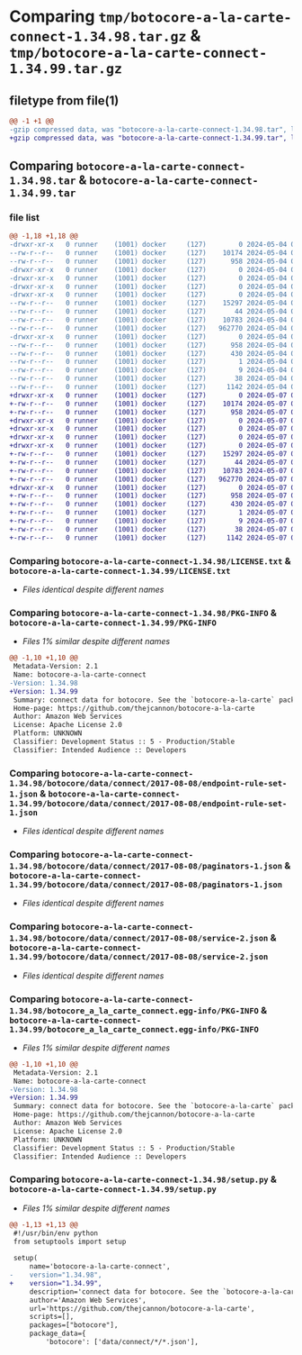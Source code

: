 # Comparing `tmp/botocore-a-la-carte-connect-1.34.98.tar.gz` & `tmp/botocore-a-la-carte-connect-1.34.99.tar.gz`

## filetype from file(1)

```diff
@@ -1 +1 @@
-gzip compressed data, was "botocore-a-la-carte-connect-1.34.98.tar", last modified: Sat May  4 01:01:19 2024, max compression
+gzip compressed data, was "botocore-a-la-carte-connect-1.34.99.tar", last modified: Tue May  7 01:02:21 2024, max compression
```

## Comparing `botocore-a-la-carte-connect-1.34.98.tar` & `botocore-a-la-carte-connect-1.34.99.tar`

### file list

```diff
@@ -1,18 +1,18 @@
-drwxr-xr-x   0 runner    (1001) docker     (127)        0 2024-05-04 01:01:19.446077 botocore-a-la-carte-connect-1.34.98/
--rw-r--r--   0 runner    (1001) docker     (127)    10174 2024-05-04 01:01:19.000000 botocore-a-la-carte-connect-1.34.98/LICENSE.txt
--rw-r--r--   0 runner    (1001) docker     (127)      958 2024-05-04 01:01:19.446077 botocore-a-la-carte-connect-1.34.98/PKG-INFO
-drwxr-xr-x   0 runner    (1001) docker     (127)        0 2024-05-04 01:01:19.442077 botocore-a-la-carte-connect-1.34.98/botocore/
-drwxr-xr-x   0 runner    (1001) docker     (127)        0 2024-05-04 01:01:19.442077 botocore-a-la-carte-connect-1.34.98/botocore/data/
-drwxr-xr-x   0 runner    (1001) docker     (127)        0 2024-05-04 01:01:19.442077 botocore-a-la-carte-connect-1.34.98/botocore/data/connect/
-drwxr-xr-x   0 runner    (1001) docker     (127)        0 2024-05-04 01:01:19.442077 botocore-a-la-carte-connect-1.34.98/botocore/data/connect/2017-08-08/
--rw-r--r--   0 runner    (1001) docker     (127)    15297 2024-05-04 01:01:11.000000 botocore-a-la-carte-connect-1.34.98/botocore/data/connect/2017-08-08/endpoint-rule-set-1.json
--rw-r--r--   0 runner    (1001) docker     (127)       44 2024-05-04 01:01:11.000000 botocore-a-la-carte-connect-1.34.98/botocore/data/connect/2017-08-08/examples-1.json
--rw-r--r--   0 runner    (1001) docker     (127)    10783 2024-05-04 01:01:11.000000 botocore-a-la-carte-connect-1.34.98/botocore/data/connect/2017-08-08/paginators-1.json
--rw-r--r--   0 runner    (1001) docker     (127)   962770 2024-05-04 01:01:11.000000 botocore-a-la-carte-connect-1.34.98/botocore/data/connect/2017-08-08/service-2.json
-drwxr-xr-x   0 runner    (1001) docker     (127)        0 2024-05-04 01:01:19.446077 botocore-a-la-carte-connect-1.34.98/botocore_a_la_carte_connect.egg-info/
--rw-r--r--   0 runner    (1001) docker     (127)      958 2024-05-04 01:01:19.000000 botocore-a-la-carte-connect-1.34.98/botocore_a_la_carte_connect.egg-info/PKG-INFO
--rw-r--r--   0 runner    (1001) docker     (127)      430 2024-05-04 01:01:19.000000 botocore-a-la-carte-connect-1.34.98/botocore_a_la_carte_connect.egg-info/SOURCES.txt
--rw-r--r--   0 runner    (1001) docker     (127)        1 2024-05-04 01:01:19.000000 botocore-a-la-carte-connect-1.34.98/botocore_a_la_carte_connect.egg-info/dependency_links.txt
--rw-r--r--   0 runner    (1001) docker     (127)        9 2024-05-04 01:01:19.000000 botocore-a-la-carte-connect-1.34.98/botocore_a_la_carte_connect.egg-info/top_level.txt
--rw-r--r--   0 runner    (1001) docker     (127)       38 2024-05-04 01:01:19.446077 botocore-a-la-carte-connect-1.34.98/setup.cfg
--rw-r--r--   0 runner    (1001) docker     (127)     1142 2024-05-04 01:01:19.000000 botocore-a-la-carte-connect-1.34.98/setup.py
+drwxr-xr-x   0 runner    (1001) docker     (127)        0 2024-05-07 01:02:21.580104 botocore-a-la-carte-connect-1.34.99/
+-rw-r--r--   0 runner    (1001) docker     (127)    10174 2024-05-07 01:02:21.000000 botocore-a-la-carte-connect-1.34.99/LICENSE.txt
+-rw-r--r--   0 runner    (1001) docker     (127)      958 2024-05-07 01:02:21.580104 botocore-a-la-carte-connect-1.34.99/PKG-INFO
+drwxr-xr-x   0 runner    (1001) docker     (127)        0 2024-05-07 01:02:21.576104 botocore-a-la-carte-connect-1.34.99/botocore/
+drwxr-xr-x   0 runner    (1001) docker     (127)        0 2024-05-07 01:02:21.576104 botocore-a-la-carte-connect-1.34.99/botocore/data/
+drwxr-xr-x   0 runner    (1001) docker     (127)        0 2024-05-07 01:02:21.576104 botocore-a-la-carte-connect-1.34.99/botocore/data/connect/
+drwxr-xr-x   0 runner    (1001) docker     (127)        0 2024-05-07 01:02:21.580104 botocore-a-la-carte-connect-1.34.99/botocore/data/connect/2017-08-08/
+-rw-r--r--   0 runner    (1001) docker     (127)    15297 2024-05-07 01:02:10.000000 botocore-a-la-carte-connect-1.34.99/botocore/data/connect/2017-08-08/endpoint-rule-set-1.json
+-rw-r--r--   0 runner    (1001) docker     (127)       44 2024-05-07 01:02:10.000000 botocore-a-la-carte-connect-1.34.99/botocore/data/connect/2017-08-08/examples-1.json
+-rw-r--r--   0 runner    (1001) docker     (127)    10783 2024-05-07 01:02:10.000000 botocore-a-la-carte-connect-1.34.99/botocore/data/connect/2017-08-08/paginators-1.json
+-rw-r--r--   0 runner    (1001) docker     (127)   962770 2024-05-07 01:02:10.000000 botocore-a-la-carte-connect-1.34.99/botocore/data/connect/2017-08-08/service-2.json
+drwxr-xr-x   0 runner    (1001) docker     (127)        0 2024-05-07 01:02:21.580104 botocore-a-la-carte-connect-1.34.99/botocore_a_la_carte_connect.egg-info/
+-rw-r--r--   0 runner    (1001) docker     (127)      958 2024-05-07 01:02:21.000000 botocore-a-la-carte-connect-1.34.99/botocore_a_la_carte_connect.egg-info/PKG-INFO
+-rw-r--r--   0 runner    (1001) docker     (127)      430 2024-05-07 01:02:21.000000 botocore-a-la-carte-connect-1.34.99/botocore_a_la_carte_connect.egg-info/SOURCES.txt
+-rw-r--r--   0 runner    (1001) docker     (127)        1 2024-05-07 01:02:21.000000 botocore-a-la-carte-connect-1.34.99/botocore_a_la_carte_connect.egg-info/dependency_links.txt
+-rw-r--r--   0 runner    (1001) docker     (127)        9 2024-05-07 01:02:21.000000 botocore-a-la-carte-connect-1.34.99/botocore_a_la_carte_connect.egg-info/top_level.txt
+-rw-r--r--   0 runner    (1001) docker     (127)       38 2024-05-07 01:02:21.580104 botocore-a-la-carte-connect-1.34.99/setup.cfg
+-rw-r--r--   0 runner    (1001) docker     (127)     1142 2024-05-07 01:02:21.000000 botocore-a-la-carte-connect-1.34.99/setup.py
```

### Comparing `botocore-a-la-carte-connect-1.34.98/LICENSE.txt` & `botocore-a-la-carte-connect-1.34.99/LICENSE.txt`

 * *Files identical despite different names*

### Comparing `botocore-a-la-carte-connect-1.34.98/PKG-INFO` & `botocore-a-la-carte-connect-1.34.99/PKG-INFO`

 * *Files 1% similar despite different names*

```diff
@@ -1,10 +1,10 @@
 Metadata-Version: 2.1
 Name: botocore-a-la-carte-connect
-Version: 1.34.98
+Version: 1.34.99
 Summary: connect data for botocore. See the `botocore-a-la-carte` package for more info.
 Home-page: https://github.com/thejcannon/botocore-a-la-carte
 Author: Amazon Web Services
 License: Apache License 2.0
 Platform: UNKNOWN
 Classifier: Development Status :: 5 - Production/Stable
 Classifier: Intended Audience :: Developers
```

### Comparing `botocore-a-la-carte-connect-1.34.98/botocore/data/connect/2017-08-08/endpoint-rule-set-1.json` & `botocore-a-la-carte-connect-1.34.99/botocore/data/connect/2017-08-08/endpoint-rule-set-1.json`

 * *Files identical despite different names*

### Comparing `botocore-a-la-carte-connect-1.34.98/botocore/data/connect/2017-08-08/paginators-1.json` & `botocore-a-la-carte-connect-1.34.99/botocore/data/connect/2017-08-08/paginators-1.json`

 * *Files identical despite different names*

### Comparing `botocore-a-la-carte-connect-1.34.98/botocore/data/connect/2017-08-08/service-2.json` & `botocore-a-la-carte-connect-1.34.99/botocore/data/connect/2017-08-08/service-2.json`

 * *Files identical despite different names*

### Comparing `botocore-a-la-carte-connect-1.34.98/botocore_a_la_carte_connect.egg-info/PKG-INFO` & `botocore-a-la-carte-connect-1.34.99/botocore_a_la_carte_connect.egg-info/PKG-INFO`

 * *Files 1% similar despite different names*

```diff
@@ -1,10 +1,10 @@
 Metadata-Version: 2.1
 Name: botocore-a-la-carte-connect
-Version: 1.34.98
+Version: 1.34.99
 Summary: connect data for botocore. See the `botocore-a-la-carte` package for more info.
 Home-page: https://github.com/thejcannon/botocore-a-la-carte
 Author: Amazon Web Services
 License: Apache License 2.0
 Platform: UNKNOWN
 Classifier: Development Status :: 5 - Production/Stable
 Classifier: Intended Audience :: Developers
```

### Comparing `botocore-a-la-carte-connect-1.34.98/setup.py` & `botocore-a-la-carte-connect-1.34.99/setup.py`

 * *Files 1% similar despite different names*

```diff
@@ -1,13 +1,13 @@
 #!/usr/bin/env python
 from setuptools import setup
 
 setup(
     name='botocore-a-la-carte-connect',
-    version="1.34.98",
+    version="1.34.99",
     description='connect data for botocore. See the `botocore-a-la-carte` package for more info.',
     author='Amazon Web Services',
     url='https://github.com/thejcannon/botocore-a-la-carte',
     scripts=[],
     packages=["botocore"],
     package_data={
         'botocore': ['data/connect/*/*.json'],
```

